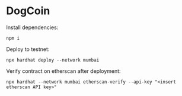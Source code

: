 # DogCoin

Install dependencies:

```
npm i
```

Deploy to testnet:

```
npx hardhat deploy --network mumbai
```

Verify contract on etherscan after deployment:

```
npx hardhat --network mumbai etherscan-verify --api-key "<insert etherscan API key>"
```
